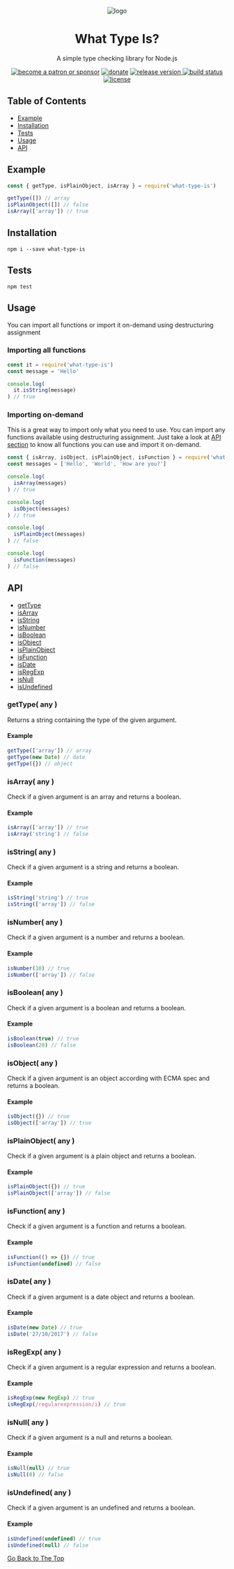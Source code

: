 <p align="center"><img src="https://cdn.pixabay.com/photo/2016/03/08/07/08/question-1243504__240.png" alt="logo"/></p>
<h1 align="center">What Type Is?</h1>
<p align="center">A simple type checking library for Node.js</p>

<p align="center">
    <a href="https://www.patreon.com/daltonmenezes"><img src="https://img.shields.io/badge/become%20a-patron%20or%20sponsor-orange.svg" alt="become a patron or sponsor" /></a>
  <a href="https://paypal.me/daltonmenezes"><img src="https://img.shields.io/badge/donate-green.svg" alt="donate" /></a>
  <a href="https://github.com/daltonmenezes/what-type-is/releases">
    <img src="https://img.shields.io/badge/release-v1.2.0-lightgray.svg" alt="release version"/>
  </a>
  <a href="#"><img src="https://travis-ci.org/daltonmenezes/what-type-is.svg?branch=master" alt="build status" /></a>
  <a href="https://github.com/daltonmenezes/uni/blob/master/LICENSE">
    <img src="https://img.shields.io/github/license/mashape/apistatus.svg" alt="license"/>
  </a>
</p>

## Table of Contents
- [Example](#example)
- [Installation](#installation)
- [Tests](#tests)
- [Usage](#usage)
- [API](#api)

## Example
```js
const { getType, isPlainObject, isArray } = require('what-type-is')

getType([]) // array
isPlainObject([]) // false
isArray(['array']) // true
```

## Installation
```
npm i --save what-type-is
```

## Tests
```
npm test
```

## Usage
You can import all functions or import it on-demand using destructuring assignment

### Importing all functions
```js
const it = require('what-type-is')
const message = 'Hello'

console.log(
  it.isString(message)
) // true
```
### Importing on-demand
This is a great way to import only what you need to use. You can import any functions available using destructuring assignment. Just take a look at [API section](#api) to know all functions you can use and import it on-demand.
```js
const { isArray, isObject, isPlainObject, isFunction } = require('what-type-is')
const messages = ['Hello', 'World', 'How are you?']

console.log(
  isArray(messages)
) // true

console.log(
  isObject(messages)
) // true

console.log(
  isPlainObject(messages)
) // false

console.log(
  isFunction(messages)
) // false
```


## API
- [getType](#gettype-any-)
- [isArray](#isarray-any-)
- [isString](#isstring-any-)
- [isNumber](#isnumber-any-)
- [isBoolean](#isboolean-any-)
- [isObject](#isobject-any-)
- [isPlainObject](#isplainobject-any-)
- [isFunction](#isfunction-any-)
- [isDate](#isdate-any-)
- [isRegExp](#isregexp-any-)
- [isNull](#isnull-any-)
- [isUndefined](#isundefined-any-)

### getType( any )
Returns a string containing the type of the given argument.

#### Example
```js
getType(['array']) // array
getType(new Date) // date
getType({}) // object
```

### isArray( any )
Check if a given argument is an array and returns a boolean.

#### Example
```js
isArray(['array']) // true
isArray('string') // false 
```

### isString( any )
Check if a given argument is a string and returns a boolean.

#### Example
```js
isString('string') // true
isString(['array']) // false 
```

### isNumber( any )
Check if a given argument is a number and returns a boolean.

#### Example
```js
isNumber(10) // true
isNumber(['array']) // false 
```

### isBoolean( any )
Check if a given argument is a boolean and returns a boolean.

#### Example
```js
isBoolean(true) // true
isBoolean(20) // false 
```

### isObject( any )
Check if a given argument is an object according with ECMA spec and returns a boolean.

#### Example
```js
isObject({}) // true
isObject(['array']) // true
```

### isPlainObject( any )
Check if a given argument is a plain object and returns a boolean.

#### Example
```js
isPlainObject({}) // true
isPlainObject(['array']) // false
```

### isFunction( any )
Check if a given argument is a function and returns a boolean.

#### Example
```js
isFunction(() => {}) // true
isFunction(undefined) // false
```

### isDate( any )
Check if a given argument is a date object and returns a boolean.

#### Example
```js
isDate(new Date) // true
isDate('27/10/2017') // false
```

### isRegExp( any )
Check if a given argument is a regular expression and returns a boolean.

#### Example
```js
isRegExp(new RegExp) // true
isRegExp(/regularexpression/i) // true
```

### isNull( any )
Check if a given argument is a null and returns a boolean.

#### Example
```js
isNull(null) // true
isNull(0) // false
```

### isUndefined( any )
Check if a given argument is an undefined and returns a boolean.

#### Example
```js
isUndefined(undefined) // true
isUndefined(null) // false
```


[Go Back to The Top](#what-type-is)
